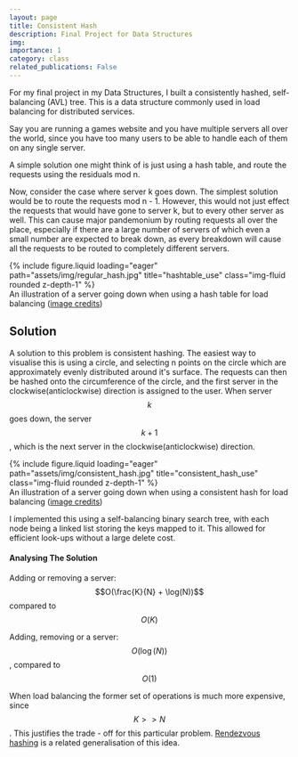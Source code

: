 ```yaml
---
layout: page
title: Consistent Hash
description: Final Project for Data Structures
img: 
importance: 1
category: class
related_publications: False
---
```


For my final project in my Data Structures, I built a consistently hashed, self-balancing (AVL) tree. This is a data structure commonly used in load balancing for distributed services.

Say you are running a games website and you have multiple servers all over the world, since you have too many users to be able to handle each of them on any single server.

A simple solution one might think of is just using a hash table, and route the requests using the residuals mod n. 

Now, consider the case where server k goes down. The simplest solution would be to route the requests mod n - 1. However, this would not just effect the requests that would have gone to server k, but to every other server as well. This can cause major pandemonium by routing requests all over the place, especially if there are a large number of servers of which even a small number are expected to break down, as every breakdown will cause all the requests to be routed to completely different servers. 

<div class="row">
    <div class="col-sm mt-3 mt-md-0">
        {% include figure.liquid loading="eager" path="assets/img/regular_hash.jpg" title="hashtable_use" class="img-fluid rounded z-depth-1" %}
    </div>
</div>
<div class="caption">
    An illustration of a server going down when using a hash table for load balancing (<a href="highscalability.com/consistent-hashing-algorithm" target="_blank">image credits</a>)
</div>

## Solution

A solution to this problem is consistent hashing. The easiest way to visualise this is using a circle, and selecting n points on the circle which are approximately evenly distributed around it's surface. The requests can then be hashed onto the circumference of the circle, and the first server in the clockwise(anticlockwise) direction is assigned to the user. When server $$k$$ goes down, the server $$k + 1$$, which is the next server in the clockwise(anticlockwise) direction. 

<div class="row">
    <div class="col-sm mt-3 mt-md-0">
        {% include figure.liquid loading="eager" path="assets/img/consistent_hash.jpg" title="consistent_hash_use" class="img-fluid rounded z-depth-1" %}
    </div>
</div>
<div class="caption">
    An illustration of a server going down when using a consistent hash for load balancing (<a href="highscalability.com/consistent-hashing-algorithm" target="_blank">image credits</a>)
</div>

I implemented this using a self-balancing binary search tree, with each node being a linked list storing the keys mapped to it. This allowed for efficient look-ups without a large delete cost. 

#### Analysing The Solution

Adding or removing a server: $$O(\frac{K}{N} + \log(N))$$ compared to $$O(K)$$

Adding, removing or a server: $$O(\log(N))$$, compared to $$O(1)$$

When load balancing the former set of operations is much more expensive, since $$K >> N$$. This justifies the trade - off for this particular problem. [Rendezvous hashing](https://en.wikipedia.org/wiki/Rendezvous_hashing) is a related generalisation of this idea. 